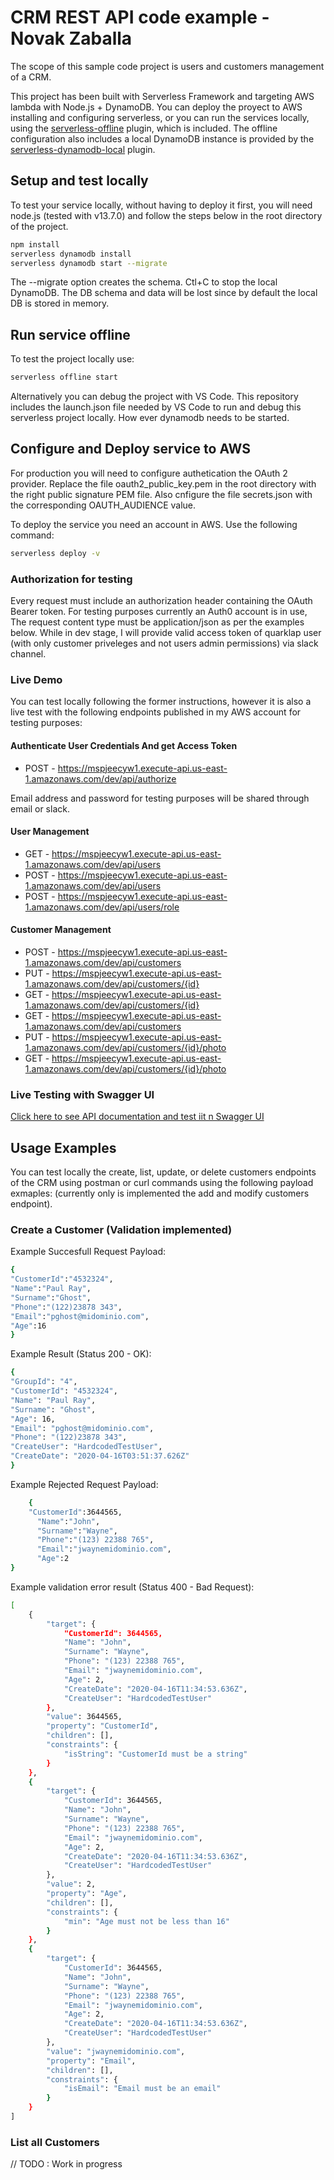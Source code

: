 <!--
authorLink: 'https://github.com/novakzaballa'
authorName: 'Novak Zaballa'
Date: 'Apr 16 2020'
-->

# CRM REST API code example - Novak Zaballa

The scope of this sample code project is users and customers management of a CRM.

This project has been built with Serverless Framework and targeting AWS lambda with Node.js + DynamoDB. You can deploy the proyect to AWS installing and configuring serverless, or you can run the services locally, using the [serverless-offline](https://github.com/dherault/serverless-offline) plugin, which is included. The offline configuration also includes a local DynamoDB instance is provided by the [serverless-dynamodb-local](https://github.com/99xt/serverless-dynamodb-local) plugin.

## Setup and test locally

To test your service locally, without having to deploy it first, you will need node.js (tested with v13.7.0) and follow the steps below in the root directory of the project.

```bash
npm install
serverless dynamodb install
serverless dynamodb start --migrate
```

The --migrate option creates the schema. Ctl+C to stop the local DynamoDB. The DB schema and data will be lost since by default the local DB is stored in memory.

## Run service offline

To test the project locally use:

```bash
serverless offline start
```

Alternatively you can debug the project with VS Code. This repository includes the launch.json file needed by VS Code to run and debug this serverless project locally. How ever dynamodb needs to be started.

## Configure and Deploy service to AWS

For production you will need to configure authetication the OAuth 2 provider. Replace the file oauth2_public_key.pem in the root directory with the right public signature PEM file. Also cnfigure the file secrets.json with the corresponding OAUTH_AUDIENCE value.

To deploy the service you need an account in AWS. Use the following command:

```bash
serverless deploy -v
```  

### Authorization for testing

Every request must include an authorization header containing the OAuth Bearer token. For testing purposes currently an Auth0 account is in use,  The request content type must be application/json as per the examples below. While in dev stage, I will provide valid access token of quarklap user (with only customer priveleges and not users admin permissions) via slack channel.

### Live Demo

You can test locally following the former instructions, however it is also a live test with the following endpoints published in my AWS account for testing purposes:

#### Authenticate User Credentials And get Access Token

- POST - <https://mspjeecyw1.execute-api.us-east-1.amazonaws.com/dev/api/authorize>

Email address and password for testing purposes will be shared through email or slack.

#### User Management

- GET - <https://mspjeecyw1.execute-api.us-east-1.amazonaws.com/dev/api/users>
- POST - <https://mspjeecyw1.execute-api.us-east-1.amazonaws.com/dev/api/users>
- POST - <https://mspjeecyw1.execute-api.us-east-1.amazonaws.com/dev/api/users/role>

#### Customer Management

- POST - <https://mspjeecyw1.execute-api.us-east-1.amazonaws.com/dev/api/customers>
- PUT - <https://mspjeecyw1.execute-api.us-east-1.amazonaws.com/dev/api/customers/{id}>
- GET - <https://mspjeecyw1.execute-api.us-east-1.amazonaws.com/dev/api/customers/{id}>
- GET - <https://mspjeecyw1.execute-api.us-east-1.amazonaws.com/dev/api/customers>
- PUT - <https://mspjeecyw1.execute-api.us-east-1.amazonaws.com/dev/api/customers/{id}/photo>
- GET - <https://mspjeecyw1.execute-api.us-east-1.amazonaws.com/dev/api/customers/{id}/photo>

### Live Testing with Swagger UI

[Click here to see API documentation and test iit n Swagger UI](https://app.swaggerhub.com/apis-docs/novakzaballa/crm-api_v_1_0_0/1.0)

## Usage Examples

You can test locally the create, list, update, or delete customers endpoints of the CRM using postman or curl commands using the following payload exmaples: (currently only is implemented the add and modify customers endpoint).

<!--
```bash
curl -X POST -H "Content-Type:application/json" http://localhost:3000/todos --data '{ "text": "Learn Serverless" }'

-->

### Create a Customer (Validation implemented)

Example Succesfull Request Payload:

```bash
{
"CustomerId":"4532324",
"Name":"Paul Ray",
"Surname":"Ghost",
"Phone":"(122)23878 343",
"Email":"pghost@midominio.com",
"Age":16
}
```

Example Result (Status 200 - OK):

```bash
{
"GroupId": "4",
"CustomerId": "4532324",
"Name": "Paul Ray",
"Surname": "Ghost",
"Age": 16,
"Email": "pghost@midominio.com",
"Phone": "(122)23878 343",
"CreateUser": "HardcodedTestUser",
"CreateDate": "2020-04-16T03:51:37.626Z"
}
```  

Example Rejected Request Payload:

```bash
    {
    "CustomerId":3644565,
      "Name":"John",
      "Surname":"Wayne",
      "Phone":"(123) 22388 765",
      "Email":"jwaynemidominio.com",
      "Age":2
}
```  

Example validation error result (Status 400 - Bad Request):

```bash
[
    {
        "target": {
            "CustomerId": 3644565,
            "Name": "John",
            "Surname": "Wayne",
            "Phone": "(123) 22388 765",
            "Email": "jwaynemidominio.com",
            "Age": 2,
            "CreateDate": "2020-04-16T11:34:53.636Z",
            "CreateUser": "HardcodedTestUser"
        },
        "value": 3644565,
        "property": "CustomerId",
        "children": [],
        "constraints": {
            "isString": "CustomerId must be a string"
        }
    },
    {
        "target": {
            "CustomerId": 3644565,
            "Name": "John",
            "Surname": "Wayne",
            "Phone": "(123) 22388 765",
            "Email": "jwaynemidominio.com",
            "Age": 2,
            "CreateDate": "2020-04-16T11:34:53.636Z",
            "CreateUser": "HardcodedTestUser"
        },
        "value": 2,
        "property": "Age",
        "children": [],
        "constraints": {
            "min": "Age must not be less than 16"
        }
    },
    {
        "target": {
            "CustomerId": 3644565,
            "Name": "John",
            "Surname": "Wayne",
            "Phone": "(123) 22388 765",
            "Email": "jwaynemidominio.com",
            "Age": 2,
            "CreateDate": "2020-04-16T11:34:53.636Z",
            "CreateUser": "HardcodedTestUser"
        },
        "value": "jwaynemidominio.com",
        "property": "Email",
        "children": [],
        "constraints": {
            "isEmail": "Email must be an email"
        }
    }
]
```  

### List all Customers

// TODO : Work in progress
<!--

```bash

curl -H "Content-Type:application/json" http://localhost:3000/customers

```

Example output (Status 400 - Bad Request):

```bash

[{"text":"Deploy my first service","id":"ac90feaa11e6-9ede-afdfa051af86","checked":true,"updatedAt":1479139961304},{"text":"Learn Serverless","id":"206793aa11e6-9ede-afdfa051af86","createdAt":1479139943241,"checked":false,"updatedAt":1479139943241}]%

```

### Get one Customer

```bash

# Replace the \<id> part with a real id from your todos table

curl -H "Content-Type:application/json" http://localhost:3000/customers/\<id>

```

Example Result:

```bash

{"text":"Learn Serverless","id":"ee6490d0-aa11e6-9ede-afdfa051af86","createdAt":1479138570824,"checked":false,"updatedAt":1479138570824}%

```

### Update a Customer  

```bash

# Replace the \<id> part with a real id from your todos table

curl -X PUT -H "Content-Type:application/json" http://localhost:3000/customers/\<id> --data '{ "name": "sdvsdsdfsdfsdf", "surname": "sdfsdfsdfsdf" }'

```

Example Result:

```bash

{"CustomerId":"87263473","Name": "sdvsdsdfsdfsdf", "Surname": "sdfsdfsdfsdf", "createdAt":"20201323344Z", "updatedAt":"2020132334345Z"}%

```

### Delete a Customer

```bash

# Replace the \<id> part with a real id from your todos table

curl -X DELETE -H "Content-Type:application/json" http://localhost:3000/customers/\<id>

```

No output
-->
